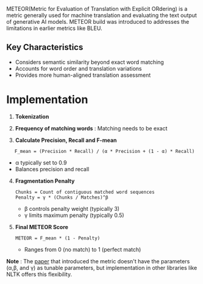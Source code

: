METEOR(Metric for Evaluation of Translation with Explicit ORdering) is a metric generally used for 
machine translation and evaluating the text output of generative AI models. METEOR build was introduced to addresses 
the limitations in earlier metrics like BLEU.

## Key Characteristics
- Considers semantic similarity beyond exact word matching
- Accounts for word order and translation variations
- Provides more human-aligned translation assessment

# Implementation 
1. **Tokenization**

2. **Frequency of matching words** : Matching needs to be exact

3. **Calculate Precision, Recall and F-mean**
```
   F_mean = (Precision * Recall) / (α * Precision + (1 - α) * Recall)
```
   - α typically set to 0.9
   - Balances precision and recall

4. **Fragmentation Penalty**
   ```
   Chunks = Count of contiguous matched word sequences
   Penalty = γ * (Chunks / Matches)^β
   ```
   - β controls penalty weight (typically 3)
   - γ limits maximum penalty (typically 0.5)

5. **Final METEOR Score**
   ```
   METEOR = F_mean * (1 - Penalty)
   ```
   - Ranges from 0 (no match) to 1 (perfect match)

**__Note__** : The [paper](https://aclanthology.org/W05-0909/) that introduced the metric doesn't have the parameters (α,β, and γ) as tunable parameters, but implementation in other libraries like NLTK offers this flexibility.
